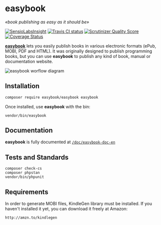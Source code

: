 # easybook

*«book publishing as easy as it should be»*

[![SensioLabsInsight](https://insight.sensiolabs.com/projects/34c47e7f-a523-4702-8310-ebec02a6a241/mini.png)](https://insight.sensiolabs.com/projects/34c47e7f-a523-4702-8310-ebec02a6a241) [![Travis CI status](https://secure.travis-ci.org/javiereguiluz/easybook.png?branch=master)](http://travis-ci.org/javiereguiluz/easybook) [![Scrutinizer Quality Score](https://scrutinizer-ci.com/g/javiereguiluz/easybook/badges/quality-score.png?s=90c6ed79f22c90ee2c4761937b58ebe9c6b68889)](https://scrutinizer-ci.com/g/javiereguiluz/easybook/) [![Coverage Status](https://coveralls.io/repos/javiereguiluz/easybook/badge.svg?branch=master)](https://coveralls.io/r/javiereguiluz/easybook?branch=master)

**[easybook](http://easybook-project.org)** lets you easily publish books in
various electronic formats (ePub, MOBI, PDF and HTML). It was originally
designed to publish programming books, but you can use **easybook** to
publish any kind of book, manual or documentation website.

![easybook worflow diagram](doc/easybook-doc-en/Contents/images/what_is_easybook.png)

## Installation

```bash
composer require easybook/easybook easybook
```

Once installed, use **easybook** with the bin:

```
vendor/bin/easybook
```

## Documentation

**easybook** is fully documented at [`/doc/easybook-doc-en`](/doc/easybook-doc-en)

## Tests and Standards

```
composer check-cs
composer phpstan
vendor/bin/phpunit
```

## Requirements

In order to generate MOBI files, KindleGen library must be installed.
If you haven't installed it yet, you can download it freely at Amazon:

    http://amzn.to/kindlegen
